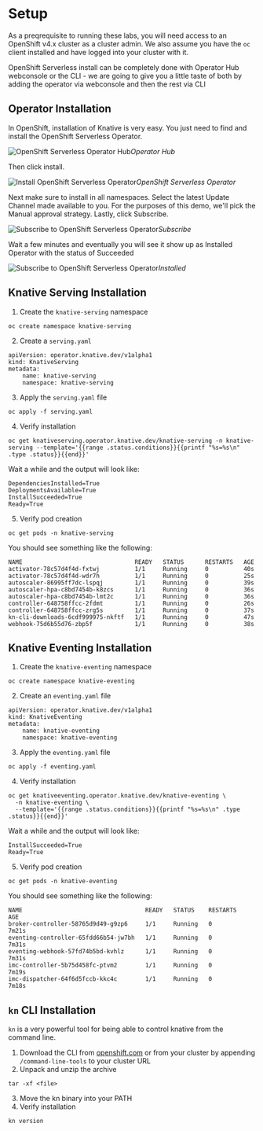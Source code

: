 # Setup

As a preqrequisite to running these labs, you will need access to an OpenShift v4.x cluster as a cluster admin.  We also assume you have the `oc` client installed and have logged into your cluster with it.

OpenShift Serverless install can be completely done with Operator Hub webconsole or the CLI - we are going to give you a little taste of both by adding the operator via webconsole and then the rest via CLI

## Operator Installation

In OpenShift, installation of Knative is very easy.  You just need to find and install the OpenShift Serverless Operator.

![OpenShift Serverless Operator Hub](content/images/serverless_operator_hub.png)*Operator Hub*

Then click install.

![Install OpenShift Serverless Operator](content/images/serverless_install_operator.png)*OpenShift Serverless Operator*

Next make sure to install in all namespaces.  Select the latest Update Channel made available to you.  For the purposes of this demo, we'll pick the Manual approval strategy.  Lastly, click Subscribe.

![Subscribe to OpenShift Serverless Operator](content/images/serverless_create_subscription.png)*Subscribe*

Wait a few minutes and eventually you will see it show up as Installed Operator with the status of Succeeded

![Subscribe to OpenShift Serverless Operator](content/images/serverless_installed_operator.png)*Installed*


## Knative Serving Installation

1.  Create the `knative-serving` namespace
```
oc create namespace knative-serving
```

2.  Create a `serving.yaml`
```
apiVersion: operator.knative.dev/v1alpha1
kind: KnativeServing
metadata:
    name: knative-serving
    namespace: knative-serving
```

3.  Apply the `serving.yaml` file
```
oc apply -f serving.yaml
```

4.  Verify installation
```
oc get knativeserving.operator.knative.dev/knative-serving -n knative-serving --template='{{range .status.conditions}}{{printf "%s=%s\n" .type .status}}{{end}}'
```

Wait a while and the output will look like:
```
DependenciesInstalled=True
DeploymentsAvailable=True
InstallSucceeded=True
Ready=True
```

5.  Verify pod creation
```
oc get pods -n knative-serving
```

You should see something like the following:
```
NAME                                READY   STATUS      RESTARTS   AGE
activator-78c57d4f4d-fxtwj          1/1     Running     0          40s
activator-78c57d4f4d-wdr7h          1/1     Running     0          25s
autoscaler-86995ff7dc-lspqj         1/1     Running     0          39s
autoscaler-hpa-c8bd7454b-k8zcs      1/1     Running     0          36s
autoscaler-hpa-c8bd7454b-lmt2c      1/1     Running     0          36s
controller-648758ffcc-2fdmt         1/1     Running     0          26s
controller-648758ffcc-zrg5s         1/1     Running     0          37s
kn-cli-downloads-6cdf999975-nkftf   1/1     Running     0          47s
webhook-75d6b55d76-zbp5f            1/1     Running     0          38s
```


## Knative Eventing Installation

1.  Create the `knative-eventing` namespace
```
oc create namespace knative-eventing
```

2.  Create an `eventing.yaml` file
```
apiVersion: operator.knative.dev/v1alpha1
kind: KnativeEventing
metadata:
    name: knative-eventing
    namespace: knative-eventing
```

3.  Apply the `eventing.yaml` file
```
oc apply -f eventing.yaml
```

4.  Verify installation
```
oc get knativeeventing.operator.knative.dev/knative-eventing \
  -n knative-eventing \
  --template='{{range .status.conditions}}{{printf "%s=%s\n" .type .status}}{{end}}'
```

Wait a while and the output will look like:
```
InstallSucceeded=True
Ready=True
```

5.  Verify pod creation
```
oc get pods -n knative-eventing
```

You should see something like the following:
```
NAME                                   READY   STATUS    RESTARTS   AGE
broker-controller-58765d9d49-g9zp6     1/1     Running   0          7m21s
eventing-controller-65fdd66b54-jw7bh   1/1     Running   0          7m31s
eventing-webhook-57fd74b5bd-kvhlz      1/1     Running   0          7m31s
imc-controller-5b75d458fc-ptvm2        1/1     Running   0          7m19s
imc-dispatcher-64f6d5fccb-kkc4c        1/1     Running   0          7m18s
```


## `kn` CLI Installation

`kn` is a very powerful tool for being able to control knative from the command line.

1.  Download the CLI from [openshift.com](https://mirror.openshift.com/pub/openshift-v4/clients/serverless/latest) or from your cluster by appending `/command-line-tools` to your cluster URL
2.  Unpack and unzip the archive
```
tar -xf <file>
```
3.  Move the kn binary into your PATH
4.  Verify installation
```
kn version
```
